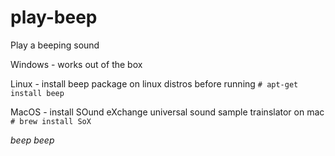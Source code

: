 # play-beep
Play a beeping sound

Windows - works out of the box

Linux - install beep package on linux distros before running
`# apt-get install beep`

MacOS - install SOund eXchange universal sound sample trainslator on mac
`# brew install SoX`

*beep beep*